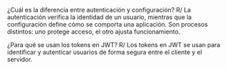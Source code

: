 ¿Cuál es la diferencia entre autenticación y configuración?
R/ La autenticación verifica la identidad de un usuario, mientras que la configuración define cómo se comporta una aplicación. Son procesos distintos: uno protege acceso, el otro ajusta funcionamiento.

¿Para qué se usan los tokens en JWT?
R/ Los tokens en JWT se usan para identificar y autenticar usuarios de forma segura entre el cliente y el servidor.
